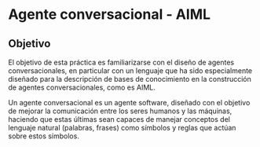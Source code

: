 # Agente conversacional - AIML

## Objetivo

El objetivo de esta práctica es familiarizarse con el diseño de agentes conversacionales, en particular con un lenguaje que ha sido especialmente diseñado para la descripción de bases de conocimiento en la construcción de agentes conversacionales, como es AIML. 

Un agente conversacional es un agente software, diseñado con el objetivo de mejorar la comunicación entre los seres humanos y las máquinas, haciendo que estas últimas sean capaces de manejar conceptos del lenguaje natural (palabras, frases) como símbolos y reglas que actúan sobre estos símbolos. 



